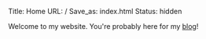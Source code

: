 Title: Home
URL: /
Save_as: index.html
Status: hidden

Welcome to my website. You're probably here for my [blog](/blog/)!
